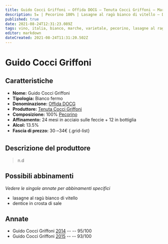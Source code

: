 ```yaml
---
title: Guido Cocci Griffoni – Offida DOCG – Tenuta Cocci Griffoni – Marche (IT) – 30🠒34€
description: 5★ | Pecorino 100% | Lasagne al ragù bianco di vitello – Dentice in crosta di sale
published: true
date: 2021-08-24T12:31:23.089Z
tags: vino, italia, bianco, marche, varietale, pecorino, lasagne al ragù bianco di vitello, dentice in crosta di sale, 30🠒34€, 5 stelle
editor: markdown
dateCreated: 2021-08-24T11:31:20.502Z
---
```


# Guido Cocci Griffoni

## Caratteristiche
- **Nome:** Guido Cocci Griffoni
- **Tipologia:** Bianco fermo
- **Denominazione:** [Offida DOCG](/denominazioni/Italia/Marche/DOCG/Offida)
- **Produttore:** [Tenuta Cocci Griffoni](/produttori/Italia/Marche/Tenuta-Cocci-Griffoni) 
- **Composizione:** 100% [Pecorino](/vitigni/Italia/bacca-bianca/pecorino)
- **Affinamento:** 24 mesi in acciaio sulle feccie + 12 in bottiglia
- **Alcol:** 13.5%
- **Fascia di prezzo:** 30🠒34€
{.grid-list}

## Descrizione del produttore

> n.d

## Possibili abbinamenti
*Vedere le singole annate per abbinamenti specifici*

- lasagne al ragù bianco di vitello 
- dentice in crosta di sale

## Annate
- Guido Cocci Griffoni [2014](/vini/Italia/Marche/Tenuta-Cocci-Griffoni/Guido-Cocci-Griffoni/2014) -- <span class="star-5"></span> -- 95/100
- Guido Cocci Griffoni [2015](/vini/Italia/Marche/Tenuta-Cocci-Griffoni/Guido-Cocci-Griffoni/2015) -- <span class="star-5"></span> -- 93/100


